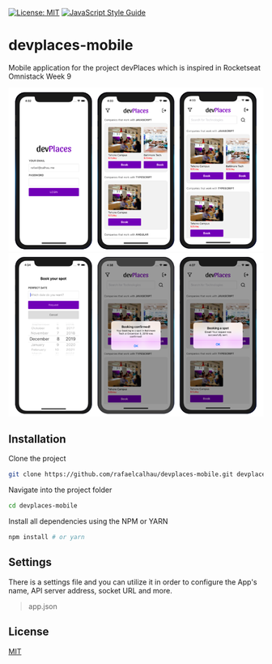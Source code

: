 [![License: MIT](https://img.shields.io/badge/License-MIT-green.svg)](https://opensource.org/licenses/MIT)
[![JavaScript Style Guide](https://img.shields.io/badge/code_style-standard-brightgreen.svg)](https://standardjs.com)


# devplaces-mobile

Mobile application for the project devPlaces which is inspired in Rocketseat Omnistack Week 9

![devPlaces](docs/images/devplaces-ios-01.png)
![devPlaces](docs/images/devplaces-ios-02.png)

## Installation

Clone the project

  ```bash
  git clone https://github.com/rafaelcalhau/devplaces-mobile.git devplaces-mobile
  ```

Navigate into the project folder

  ```bash
  cd devplaces-mobile
  ```

Install all dependencies using the NPM or YARN

  ```bash
  npm install # or yarn
  ```

## Settings

There is a settings file and you can utilize it in order to configure the App's name, API server address, socket URL and more.
  
  > app.json


## License
[MIT](https://choosealicense.com/licenses/mit/)